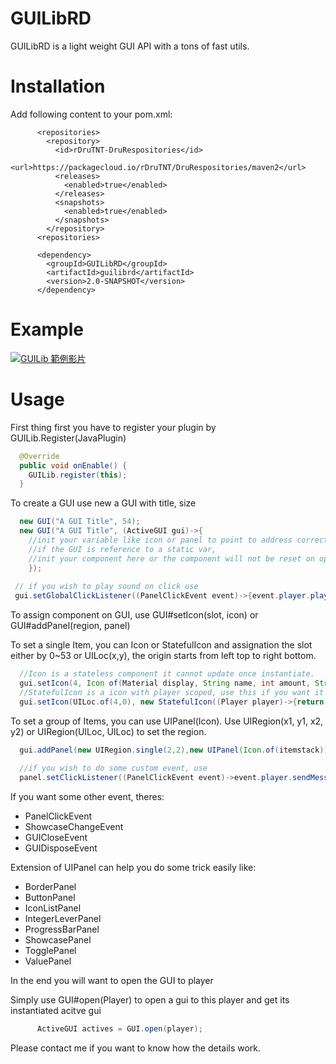 # GUILibRD
GUILibRD is a light weight GUI API with a tons of fast utils.

# Installation
Add following content to your pom.xml:
```
      <repositories>  
        <repository>
          <id>rDruTNT-DruRespositories</id>
          <url>https://packagecloud.io/rDruTNT/DruRespositories/maven2</url>
          <releases>
            <enabled>true</enabled>
          </releases>
          <snapshots>
            <enabled>true</enabled>
          </snapshots>
        </repository>
      <repositories>
      
      <dependency>
        <groupId>GUILibRD</groupId>
        <artifactId>guilibrd</artifactId>
        <version>2.0-SNAPSHOT</version>
      </dependency>
```
# Example
[![GUILib 範例影片](https://img.youtube.com/vi/6A59R68TPNc/0.jpg)](https://youtu.be/6A59R68TPNc)

# Usage

First thing first you have to register your plugin by GUILib.Register(JavaPlugin)
```java
  @Override
  public void onEnable() {
    GUILib.register(this);
  }
```

To create a GUI use new a GUI with title, size
```java
  new GUI("A GUI Title", 54);
  new GUI("A GUI Title", (ActiveGUI gui)->{
    //init your variable like icon or panel to point to address correctly 
    //if the GUI is reference to a static var, 
    //init your component here or the component will not be reset on open.
    });
      
 // if you wish to play sound on click use
 gui.setGlobalClickListener((PanelClickEvent event)->{event.player.playSound(sound);});
```

To assign component on GUI, use GUI#setIcon(slot, icon) or GUI#addPanel(region, panel)

To set a single Item, you can Icon or StatefulIcon and assignation the slot either by 0~53 or UILoc(x,y), the origin starts from left top to right bottom.
```java
  //Icon is a stateless component it cannot update once instantiate.
  gui.setIcon(4, Icon of(Material display, String name, int amount, String... lore));
  //StatefulIcon is a icon with player scoped, use this if you want it to be difference with different player.  
  gui.setIcon(UILoc.of(4,0), new StatefulIcon((Player player)->{return getPlayerHead(player);}));
```

To set a group of Items, you can use UIPanel(Icon).
Use UIRegion(x1, y1, x2, y2) or UIRegion(UILoc, UILoc)  to set the region.
```java
  gui.addPanel(new UIRegion.single(2,2),new UIPanel(Icon.of(itemstack)));
      
  //if you wish to do some custom event, use
  panel.setClickListener((PanelClickEvent event)->event.player.sendMessage("you clicked this panel"));
```   
If you want some other event, theres:
- PanelClickEvent
- ShowcaseChangeEvent
- GUICloseEvent
- GUIDisposeEvent
      
Extension of UIPanel can help you do some trick easily like:
- BorderPanel
- ButtonPanel
- IconListPanel
- IntegerLeverPanel
- ProgressBarPanel
- ShowcasePanel
- TogglePanel
- ValuePanel  

In the end you will want to open the GUI to player
      
Simply use GUI#open(Player) to open a gui to this player and get its instantiated acitve gui
```java
      ActiveGUI actives = GUI.open(player);
```
      
Please contact me if you want to know how the details work.
